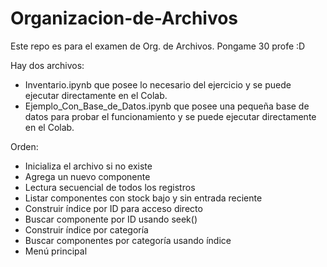 # Organizacion-de-Archivos
Este repo es para el examen de Org. de Archivos. Pongame 30 profe :D

Hay dos archivos:
- Inventario.ipynb que posee lo necesario del ejercicio y se puede ejecutar directamente en el Colab.
- Ejemplo_Con_Base_de_Datos.ipynb que posee una pequeña base de datos para probar el funcionamiento y se puede ejecutar directamente en el Colab.

Orden:
- Inicializa el archivo si no existe
- Agrega un nuevo componente
- Lectura secuencial de todos los registros
- Listar componentes con stock bajo y sin entrada reciente
- Construir índice por ID para acceso directo
- Buscar componente por ID usando seek()
- Construir índice por categoría
- Buscar componentes por categoría usando índice
- Menú principal